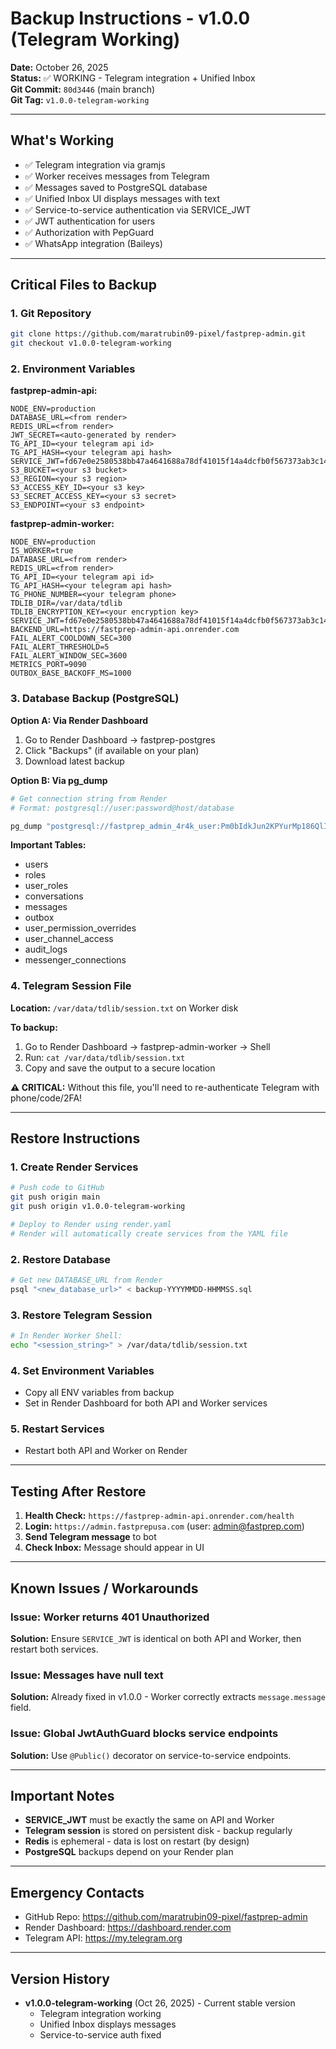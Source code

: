 # Backup Instructions - v1.0.0 (Telegram Working)

**Date:** October 26, 2025  
**Status:** ✅ WORKING - Telegram integration + Unified Inbox  
**Git Commit:** `80d3446` (main branch)  
**Git Tag:** `v1.0.0-telegram-working`

---

## What's Working

- ✅ Telegram integration via gramjs
- ✅ Worker receives messages from Telegram
- ✅ Messages saved to PostgreSQL database
- ✅ Unified Inbox UI displays messages with text
- ✅ Service-to-service authentication via SERVICE_JWT
- ✅ JWT authentication for users
- ✅ Authorization with PepGuard
- ✅ WhatsApp integration (Baileys)

---

## Critical Files to Backup

### 1. Git Repository
```bash
git clone https://github.com/maratrubin09-pixel/fastprep-admin.git
git checkout v1.0.0-telegram-working
```

### 2. Environment Variables

**fastprep-admin-api:**
```
NODE_ENV=production
DATABASE_URL=<from render>
REDIS_URL=<from render>
JWT_SECRET=<auto-generated by render>
TG_API_ID=<your telegram api id>
TG_API_HASH=<your telegram api hash>
SERVICE_JWT=fd67e0e2580538bb47a4641688a78df41015f14a4dcfb0f567373ab3c14b5479
S3_BUCKET=<your s3 bucket>
S3_REGION=<your s3 region>
S3_ACCESS_KEY_ID=<your s3 key>
S3_SECRET_ACCESS_KEY=<your s3 secret>
S3_ENDPOINT=<your s3 endpoint>
```

**fastprep-admin-worker:**
```
NODE_ENV=production
IS_WORKER=true
DATABASE_URL=<from render>
REDIS_URL=<from render>
TG_API_ID=<your telegram api id>
TG_API_HASH=<your telegram api hash>
TG_PHONE_NUMBER=<your telegram phone>
TDLIB_DIR=/var/data/tdlib
TDLIB_ENCRYPTION_KEY=<your encryption key>
SERVICE_JWT=fd67e0e2580538bb47a4641688a78df41015f14a4dcfb0f567373ab3c14b5479
BACKEND_URL=https://fastprep-admin-api.onrender.com
FAIL_ALERT_COOLDOWN_SEC=300
FAIL_ALERT_THRESHOLD=5
FAIL_ALERT_WINDOW_SEC=3600
METRICS_PORT=9090
OUTBOX_BASE_BACKOFF_MS=1000
```

### 3. Database Backup (PostgreSQL)

**Option A: Via Render Dashboard**
1. Go to Render Dashboard → fastprep-postgres
2. Click "Backups" (if available on your plan)
3. Download latest backup

**Option B: Via pg_dump**
```bash
# Get connection string from Render
# Format: postgresql://user:password@host/database

pg_dump "postgresql://fastprep_admin_4r4k_user:Pm0bIdkJun2KPYurMp186QlIQv6enlFk@dpg-d3skpk2li9vc73alrj70-a.oregon-postgres.render.com/fastprep_admin_4r4k" > backup-$(date +%Y%m%d-%H%M%S).sql
```

**Important Tables:**
- users
- roles
- user_roles
- conversations
- messages
- outbox
- user_permission_overrides
- user_channel_access
- audit_logs
- messenger_connections

### 4. Telegram Session File

**Location:** `/var/data/tdlib/session.txt` on Worker disk

**To backup:**
1. Go to Render Dashboard → fastprep-admin-worker → Shell
2. Run: `cat /var/data/tdlib/session.txt`
3. Copy and save the output to a secure location

**⚠️ CRITICAL:** Without this file, you'll need to re-authenticate Telegram with phone/code/2FA!

---

## Restore Instructions

### 1. Create Render Services
```bash
# Push code to GitHub
git push origin main
git push origin v1.0.0-telegram-working

# Deploy to Render using render.yaml
# Render will automatically create services from the YAML file
```

### 2. Restore Database
```bash
# Get new DATABASE_URL from Render
psql "<new_database_url>" < backup-YYYYMMDD-HHMMSS.sql
```

### 3. Restore Telegram Session
```bash
# In Render Worker Shell:
echo "<session_string>" > /var/data/tdlib/session.txt
```

### 4. Set Environment Variables
- Copy all ENV variables from backup
- Set in Render Dashboard for both API and Worker services

### 5. Restart Services
- Restart both API and Worker on Render

---

## Testing After Restore

1. **Health Check:** `https://fastprep-admin-api.onrender.com/health`
2. **Login:** `https://admin.fastprepusa.com` (user: admin@fastprep.com)
3. **Send Telegram message** to bot
4. **Check Inbox:** Message should appear in UI

---

## Known Issues / Workarounds

### Issue: Worker returns 401 Unauthorized
**Solution:** Ensure `SERVICE_JWT` is identical on both API and Worker, then restart both services.

### Issue: Messages have null text
**Solution:** Already fixed in v1.0.0 - Worker correctly extracts `message.message` field.

### Issue: Global JwtAuthGuard blocks service endpoints
**Solution:** Use `@Public()` decorator on service-to-service endpoints.

---

## Important Notes

- **SERVICE_JWT** must be exactly the same on API and Worker
- **Telegram session** is stored on persistent disk - backup regularly
- **Redis** is ephemeral - data is lost on restart (by design)
- **PostgreSQL** backups depend on your Render plan

---

## Emergency Contacts

- GitHub Repo: https://github.com/maratrubin09-pixel/fastprep-admin
- Render Dashboard: https://dashboard.render.com
- Telegram API: https://my.telegram.org

---

## Version History

- **v1.0.0-telegram-working** (Oct 26, 2025) - Current stable version
  - Telegram integration working
  - Unified Inbox displays messages
  - Service-to-service auth fixed

